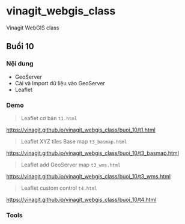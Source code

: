 # vinagit_webgis_class
Vinagit WebGIS class

## Buổi 10

### Nội dung

* GeoServer
* Cài và Import dữ liệu vào GeoServer
* Leaflet

### Demo

> Leaflet cơ bản `t1.html`

https://vinagit.github.io/vinagit_webgis_class/buoi_10/t1.html

> Leaflet XYZ tiles Base map `t3_basmap.html`

https://vinagit.github.io/vinagit_webgis_class/buoi_10/t3_basmap.html


> Leaflet add GeoServer map `t3_wms.html`

https://vinagit.github.io/vinagit_webgis_class/buoi_10/t3_wms.html


> Leaflet custom control `t4.html`

https://vinagit.github.io/vinagit_webgis_class/buoi_10/t4.html


### Tools

